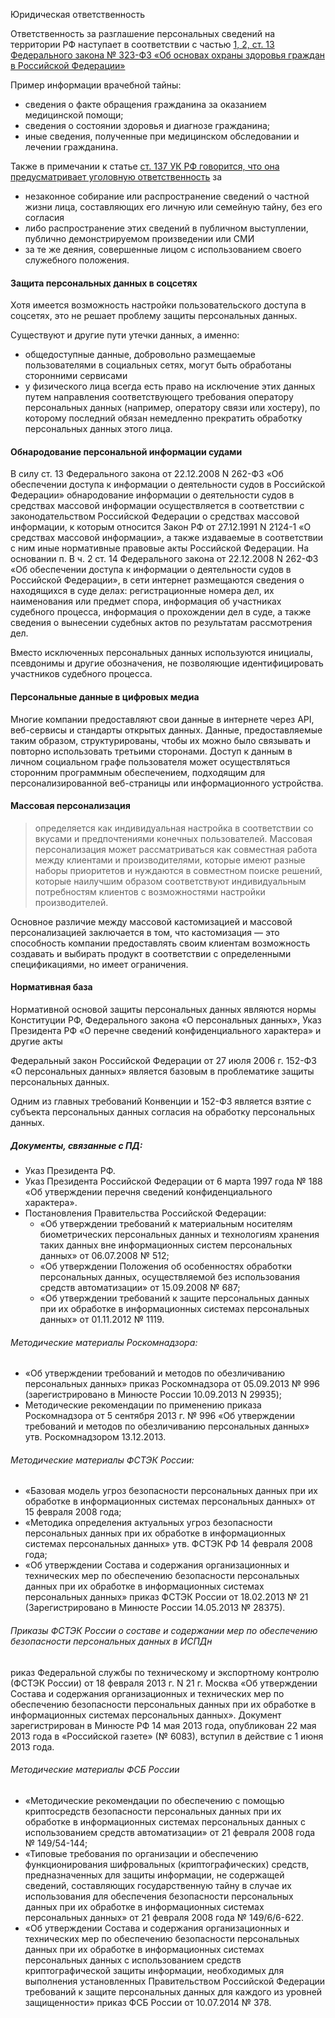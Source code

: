 Юридическая ответственность

Ответственность за разглашение персональных сведений на территории РФ наступает в соответствии с частью <ins>1, 2, ст. 13 Федерального закона № 323-ФЗ «Об основах охраны здоровья граждан в Российской Федерации»</ins>

Пример информации врачебной тайны:
- сведения о факте обращения гражданина за оказанием медицинской помощи;
- сведения о состоянии здоровья и диагнозе гражданина;
- иные сведения, полученные при медицинском обследовании и лечении гражданина.

Также в примечании к статье <ins>ст. 137 УК РФ говорится, что она предусматривает уголовную ответственность</ins> за 
- незаконное собирание или распространение сведений о частной жизни лица, составляющих его личную или семейную тайну, без его согласия
- либо распространение этих сведений в публичном выступлении, публично демонстрируемом произведении или СМИ
- за те же деяния, совершенные лицом с использованием своего служебного положения.

#### Защита персональных данных в соцсетях

Хотя имеется возможность настройки пользовательского доступа в соцсетях, это не решает проблему защиты персональных данных.

Существуют и другие пути утечки данных, а именно:
- общедоступные данные, добровольно размещаемые пользователями в социальных сетях, могут быть обработаны сторонними сервисами
- у физического лица всегда есть право на исключение этих данных путем направления соответствующего требования оператору персональных данных (например, оператору связи или хостеру), по которому последний обязан немедленно прекратить обработку персональных данных этого лица.

#### Обнародование персональной информации судами

В силу ст. 13 Федерального закона от 22.12.2008 N 262-ФЗ «Об обеспечении доступа к информации о деятельности судов в Российской Федерации» обнародование информации о деятельности судов в средствах массовой информации осуществляется в соответствии с законодательством Российской Федерации о средствах массовой информации, к которым относится Закон РФ от 27.12.1991 N 2124-1 «О средствах массовой информации», а также издаваемые в соответствии с ним иные нормативные правовые акты Российской Федерации. На основании п. В ч. 2 ст. 14 Федерального закона от 22.12.2008 N 262-ФЗ «Об обеспечении доступа к информации о деятельности судов в Российской Федерации», в сети интернет размещаются сведения о находящихся в суде делах: регистрационные номера дел, их наименования или предмет спора, информация об участниках судебного процесса, информация о прохождении дел в суде, а также сведения о вынесении судебных актов по результатам рассмотрения дел.

Вместо исключенных персональных данных используются инициалы, псевдонимы и другие обозначения, не позволяющие идентифицировать участников судебного процесса.

#### Персональные данные в цифровых медиа

Многие компании предоставляют свои данные в интернете через API, веб-сервисы и стандарты открытых данных. Данные, предоставляемые таким образом, структурированы, чтобы их можно было связывать и повторно использовать третьими сторонами. Доступ к данным в личном социальном графе пользователя может осуществляться сторонним программным обеспечением, подходящим для персонализированной веб-страницы или информационного устройства.

#### Массовая персонализация

> определяется как индивидуальная настройка в соответствии со вкусами и предпочтениями конечных пользователей. Массовая персонализация может рассматриваться как совместная работа между клиентами и производителями, которые имеют разные наборы приоритетов и нуждаются в совместном поиске решений, которые наилучшим образом соответствуют индивидуальным потребностям клиентов с возможностями настройки производителей.

Основное различие между массовой кастомизацией и массовой персонализацией заключается в том, что кастомизация — это способность компании предоставлять своим клиентам возможность создавать и выбирать продукт в соответствии с определенными спецификациями, но имеет ограничения.

#### Нормативная база

Нормативной основой защиты персональных данных являются нормы Конституции РФ, Федерального закона «О персональных данных», Указ Президента РФ «О перечне сведений конфиденциального характера» и другие акты

Федеральный закон Российской Федерации от 27 июля 2006 г. 152-ФЗ «О персональных данных» является базовым в проблематике защиты персональных данных.

Одним из главных требований Конвенции и 152-ФЗ является взятие с субъекта персональных данных согласия на обработку персональных данных.

##### Документы, связанные с ПД:

- Указ Президента РФ.
- Указ Президента Российской Федерации от 6 марта 1997 года № 188 «Об утверждении перечня сведений конфиденциального характера».
- Постановления Правительства Российской Федерации:
	- «Об утверждении требований к материальным носителям биометрических персональных данных и технологиям хранения таких данных вне информационных систем персональных данных» от 06.07.2008 № 512;
	- «Об утверждении Положения об особенностях обработки персональных данных, осуществляемой без использования средств автоматизации» от 15.09.2008 № 687;
	- «Об утверждении требований к защите персональных данных при их обработке в информационных системах персональных данных» от 01.11.2012 № 1119.

###### Методические материалы Роскомнадзора:

- «Об утверждении требований и методов по обезличиванию персональных данных» приказ Роскомнадзора от 05.09.2013 № 996 (зарегистрировано в Минюсте России 10.09.2013 N 29935);
- Методические рекомендации по применению приказа Роскомнадзора от 5 сентября 2013 г. № 996 «Об утверждении требований и методов по обезличиванию персональных данных» утв. Роскомнадзором 13.12.2013.

###### Методические материалы ФСТЭК России:

- «Базовая модель угроз безопасности персональных данных при их обработке в информационных системах персональных данных» от 15 февраля 2008 года;
- «Методика определения актуальных угроз безопасности персональных данных при их обработке в информационных системах персональных данных» утв. ФСТЭК РФ 14 февраля 2008 года;
- «Об утверждении Состава и содержания организационных и технических мер по обеспечению безопасности персональных данных при их обработке в информационных системах персональных данных» приказ ФСТЭК России от 18.02.2013 № 21 (Зарегистрировано в Минюсте России 14.05.2013 № 28375).

###### Приказы ФСТЭК России о составе и содержании мер по обеспечению безопасности персональных данных в ИСПДн

риказ Федеральной службы по техническому и экспортному контролю (ФСТЭК России) от 18 февраля 2013 г. N 21 г. Москва «Об утверждении Состава и содержания организационных и технических мер по обеспечению безопасности персональных данных при их обработке в информационных системах персональных данных». Документ зарегистрирован в Минюсте РФ 14 мая 2013 года, опубликован 22 мая 2013 года в «Российской газете» (№ 6083), вступил в действие с 1 июня 2013 года.

###### Методические материалы ФСБ России

- «Методические рекомендации по обеспечению с помощью криптосредств безопасности персональных данных при их обработке в информационных системах персональных данных с использованием средств автоматизации» от 21 февраля 2008 года № 149/54-144;
- «Типовые требования по организации и обеспечению функционирования шифровальных (криптографических) средств, предназначенных для защиты информации, не содержащей сведений, составляющих государственную тайну в случае их использования для обеспечения безопасности персональных данных при их обработке в информационных системах персональных данных» от 21 февраля 2008 года № 149/6/6-622.
- «Об утверждении Состава и содержания организационных и технических мер по обеспечению безопасности персональных данных при их обработке в информационных системах персональных данных с использованием средств криптографической защиты информации, необходимых для выполнения установленных Правительством Российской Федерации требований к защите персональных данных для каждого из уровней защищенности» приказ ФСБ России от 10.07.2014 № 378.
